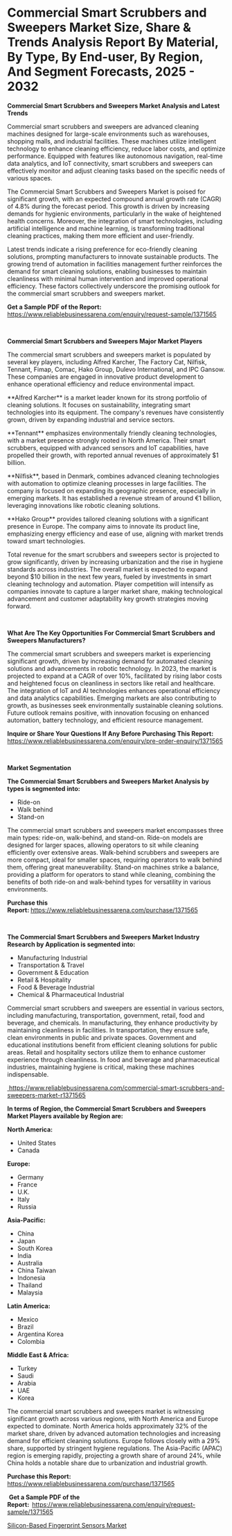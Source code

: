 <p><h1>Commercial Smart Scrubbers and Sweepers Market Size, Share & Trends Analysis Report By Material, By Type, By End-user, By Region, And Segment Forecasts, 2025 - 2032</h1></p><p><strong>Commercial Smart Scrubbers and Sweepers Market Analysis and Latest Trends</strong></p>
<p><p>Commercial smart scrubbers and sweepers are advanced cleaning machines designed for large-scale environments such as warehouses, shopping malls, and industrial facilities. These machines utilize intelligent technology to enhance cleaning efficiency, reduce labor costs, and optimize performance. Equipped with features like autonomous navigation, real-time data analytics, and IoT connectivity, smart scrubbers and sweepers can effectively monitor and adjust cleaning tasks based on the specific needs of various spaces.</p><p>The Commercial Smart Scrubbers and Sweepers Market is poised for significant growth, with an expected compound annual growth rate (CAGR) of 4.8% during the forecast period. This growth is driven by increasing demands for hygienic environments, particularly in the wake of heightened health concerns. Moreover, the integration of smart technologies, including artificial intelligence and machine learning, is transforming traditional cleaning practices, making them more efficient and user-friendly.</p><p>Latest trends indicate a rising preference for eco-friendly cleaning solutions, prompting manufacturers to innovate sustainable products. The growing trend of automation in facilities management further reinforces the demand for smart cleaning solutions, enabling businesses to maintain cleanliness with minimal human intervention and improved operational efficiency. These factors collectively underscore the promising outlook for the commercial smart scrubbers and sweepers market.</p></p>
<p><strong>Get a Sample PDF of the Report:&nbsp;</strong> <a href="https://www.reliablebusinessarena.com/enquiry/request-sample/1371565?utm_campaign=2383&utm_medium=2&utm_source=Github&utm_content=ia&utm_term=22032025&utm_id=commercial-smart-scrubbers-and-sweepers">https://www.reliablebusinessarena.com/enquiry/request-sample/1371565</a></p>
<p>&nbsp;</p>
<p><strong>Commercial Smart Scrubbers and Sweepers Major Market Players</strong></p>
<p><p>The commercial smart scrubbers and sweepers market is populated by several key players, including Alfred Karcher, The Factory Cat, Nilfisk, Tennant, Fimap, Comac, Hako Group, Dulevo International, and IPC Gansow. These companies are engaged in innovative product development to enhance operational efficiency and reduce environmental impact.</p><p>**Alfred Karcher** is a market leader known for its strong portfolio of cleaning solutions. It focuses on sustainability, integrating smart technologies into its equipment. The company's revenues have consistently grown, driven by expanding industrial and service sectors.</p><p>**Tennant** emphasizes environmentally friendly cleaning technologies, with a market presence strongly rooted in North America. Their smart scrubbers, equipped with advanced sensors and IoT capabilities, have propelled their growth, with reported annual revenues of approximately $1 billion.</p><p>**Nilfisk**, based in Denmark, combines advanced cleaning technologies with automation to optimize cleaning processes in large facilities. The company is focused on expanding its geographic presence, especially in emerging markets. It has established a revenue stream of around €1 billion, leveraging innovations like robotic cleaning solutions.</p><p>**Hako Group** provides tailored cleaning solutions with a significant presence in Europe. The company aims to innovate its product line, emphasizing energy efficiency and ease of use, aligning with market trends toward smart technologies.</p><p>Total revenue for the smart scrubbers and sweepers sector is projected to grow significantly, driven by increasing urbanization and the rise in hygiene standards across industries. The overall market is expected to expand beyond $10 billion in the next few years, fueled by investments in smart cleaning technology and automation. Player competition will intensify as companies innovate to capture a larger market share, making technological advancement and customer adaptability key growth strategies moving forward.</p></p>
<p>&nbsp;</p>
<p><strong>What Are The Key Opportunities For Commercial Smart Scrubbers and Sweepers Manufacturers?</strong></p>
<p><p>The commercial smart scrubbers and sweepers market is experiencing significant growth, driven by increasing demand for automated cleaning solutions and advancements in robotic technology. In 2023, the market is projected to expand at a CAGR of over 10%, facilitated by rising labor costs and heightened focus on cleanliness in sectors like retail and healthcare. The integration of IoT and AI technologies enhances operational efficiency and data analytics capabilities. Emerging markets are also contributing to growth, as businesses seek environmentally sustainable cleaning solutions. Future outlook remains positive, with innovation focusing on enhanced automation, battery technology, and efficient resource management.</p></p>
<p><strong>Inquire or Share Your Questions If Any Before Purchasing This Report:</strong> <a href="https://www.reliablebusinessarena.com/enquiry/pre-order-enquiry/1371565?utm_campaign=2383&utm_medium=2&utm_source=Github&utm_content=ia&utm_term=22032025&utm_id=commercial-smart-scrubbers-and-sweepers">https://www.reliablebusinessarena.com/enquiry/pre-order-enquiry/1371565</a></p>
<p>&nbsp;</p>
<p><strong>Market Segmentation</strong></p>
<p><strong>The Commercial Smart Scrubbers and Sweepers Market Analysis by types is segmented into:</strong></p>
<p><ul><li>Ride-on</li><li>Walk behind</li><li>Stand-on</li></ul></p>
<p><p>The commercial smart scrubbers and sweepers market encompasses three main types: ride-on, walk-behind, and stand-on. Ride-on models are designed for larger spaces, allowing operators to sit while cleaning efficiently over extensive areas. Walk-behind scrubbers and sweepers are more compact, ideal for smaller spaces, requiring operators to walk behind them, offering great maneuverability. Stand-on machines strike a balance, providing a platform for operators to stand while cleaning, combining the benefits of both ride-on and walk-behind types for versatility in various environments.</p></p>
<p><strong>Purchase this Report:&nbsp;</strong><a href="https://www.reliablebusinessarena.com/purchase/1371565?utm_campaign=2383&utm_medium=2&utm_source=Github&utm_content=ia&utm_term=22032025&utm_id=commercial-smart-scrubbers-and-sweepers">https://www.reliablebusinessarena.com/purchase/1371565</a></p>
<p>&nbsp;</p>
<p><strong>The Commercial Smart Scrubbers and Sweepers Market Industry Research by Application is segmented into:</strong></p>
<p><ul><li>Manufacturing Industrial</li><li>Transportation & Travel</li><li>Government & Education</li><li>Retail & Hospitality</li><li>Food & Beverage Industrial</li><li>Chemical & Pharmaceutical Industrial</li></ul></p>
<p><p>Commercial smart scrubbers and sweepers are essential in various sectors, including manufacturing, transportation, government, retail, food and beverage, and chemicals. In manufacturing, they enhance productivity by maintaining cleanliness in facilities. In transportation, they ensure safe, clean environments in public and private spaces. Government and educational institutions benefit from efficient cleaning solutions for public areas. Retail and hospitality sectors utilize them to enhance customer experience through cleanliness. In food and beverage and pharmaceutical industries, maintaining hygiene is critical, making these machines indispensable.</p></p>
<p><a href="https://www.reliablebusinessarena.com/commercial-smart-scrubbers-and-sweepers-market-r1371565?utm_campaign=2383&utm_medium=2&utm_source=Github&utm_content=ia&utm_term=22032025&utm_id=commercial-smart-scrubbers-and-sweepers">&nbsp;https://www.reliablebusinessarena.com/commercial-smart-scrubbers-and-sweepers-market-r1371565</a></p>
<p><strong>In terms of Region, the Commercial Smart Scrubbers and Sweepers Market Players available by Region are:</strong></p>
<p>
    <p> <strong> North America: </strong>
        <ul>
            <li>United States</li>
            <li>Canada</li>
        </ul>
        </p> 
    <p> <strong> Europe: </strong>
        <ul>
            <li>Germany</li>
            <li>France</li>
            <li>U.K.</li>
            <li>Italy</li>
            <li>Russia</li>
        </ul>
        </p> 
    <p> <strong> Asia-Pacific: </strong>
        <ul>
            <li>China</li>
            <li>Japan</li>
            <li>South Korea</li>
            <li>India</li>
            <li>Australia</li>
            <li>China Taiwan</li>
            <li>Indonesia</li>
            <li>Thailand</li>
            <li>Malaysia</li>
        </ul>
        </p> 
    <p> <strong> Latin America: </strong>
        <ul>
            <li>Mexico</li>
            <li>Brazil</li>
            <li>Argentina Korea</li>
            <li>Colombia</li>
        </ul>
        </p> 
    <p> <strong> Middle East & Africa: </strong>
        <ul>
            <li>Turkey</li>
            <li>Saudi</li>
            <li>Arabia</li>
            <li>UAE</li>
            <li>Korea</li>
        </ul>
    </p>
    </p>
<p><p>The commercial smart scrubbers and sweepers market is witnessing significant growth across various regions, with North America and Europe expected to dominate. North America holds approximately 32% of the market share, driven by advanced automation technologies and increasing demand for efficient cleaning solutions. Europe follows closely with a 29% share, supported by stringent hygiene regulations. The Asia-Pacific (APAC) region is emerging rapidly, projecting a growth share of around 24%, while China holds a notable share due to urbanization and industrial growth.</p></p>
<p><strong>Purchase this Report: </strong><a href="https://www.reliablebusinessarena.com/purchase/1371565?utm_campaign=2383&utm_medium=2&utm_source=Github&utm_content=ia&utm_term=22032025&utm_id=commercial-smart-scrubbers-and-sweepers">https://www.reliablebusinessarena.com/purchase/1371565</a></p>
<p>&nbsp;<strong>Get a Sample PDF of the Report:&nbsp;&nbsp;</strong><a href="https://www.reliablebusinessarena.com/enquiry/request-sample/1371565?utm_campaign=2383&utm_medium=2&utm_source=Github&utm_content=ia&utm_term=22032025&utm_id=commercial-smart-scrubbers-and-sweepers">https://www.reliablebusinessarena.com/enquiry/request-sample/1371565</a></p>
<p><strong></strong></p>
<p><p><a href="https://github.com/lehumiston1971679/Market-Research-Report-List-1/blob/main/silicon-based-fingerprint-sensors-market.md?utm_campaign=2383&utm_medium=2&utm_source=Github&utm_content=ia&utm_term=22032025&utm_id=commercial-smart-scrubbers-and-sweepers">Silicon-Based Fingerprint Sensors Market</a></p></p>